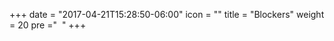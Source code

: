 +++
date = "2017-04-21T15:28:50-06:00"
icon = "<i class='fa fa-file' aria-hidden='true'></i>"
title = "Blockers"
weight = 20
pre ="<i class='fa fa-bug'></i>&nbsp;&nbsp;"
+++
